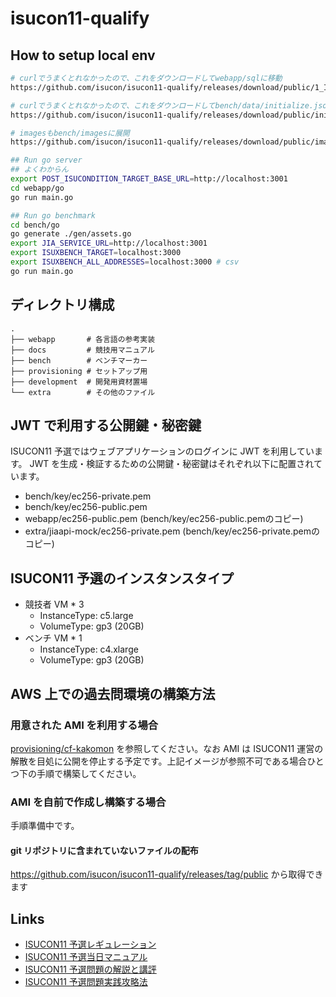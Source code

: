 # isucon11-qualify

## How to setup local env

```sh
# curlでうまくとれなかったので、これをダウンロードしてwebapp/sqlに移動
https://github.com/isucon/isucon11-qualify/releases/download/public/1_InitData.sql

# curlでうまくとれなかったので、これをダウンロードしてbench/data/initialize.jsonに移動
https://github.com/isucon/isucon11-qualify/releases/download/public/initialize.json

# imagesもbench/imagesに展開
https://github.com/isucon/isucon11-qualify/releases/download/public/images.tgz

## Run go server
## よくわからん
export POST_ISUCONDITION_TARGET_BASE_URL=http://localhost:3001
cd webapp/go
go run main.go

## Run go benchmark
cd bench/go
go generate ./gen/assets.go 
export JIA_SERVICE_URL=http://localhost:3001
export ISUXBENCH_TARGET=localhost:3000
export ISUXBENCH_ALL_ADDRESSES=localhost:3000 # csv
go run main.go
```

## ディレクトリ構成

```
.
├── webapp       # 各言語の参考実装
├── docs         # 競技用マニュアル
├── bench        # ベンチマーカー
├── provisioning # セットアップ用
├── development  # 開発用資材置場
└── extra        # その他のファイル
```

## JWT で利用する公開鍵・秘密鍵

ISUCON11 予選ではウェブアプリケーションのログインに JWT を利用しています。
JWT を生成・検証するための公開鍵・秘密鍵はそれぞれ以下に配置されています。

* bench/key/ec256-private.pem
* bench/key/ec256-public.pem
* webapp/ec256-public.pem (bench/key/ec256-public.pemのコピー)
* extra/jiaapi-mock/ec256-private.pem (bench/key/ec256-private.pemのコピー)

## ISUCON11 予選のインスタンスタイプ

* 競技者 VM * 3
    * InstanceType: c5.large
    * VolumeType: gp3 (20GB)
* ベンチ VM * 1
    * InstanceType: c4.xlarge
    * VolumeType: gp3 (20GB)

## AWS 上での過去問環境の構築方法

### 用意された AMI を利用する場合

[provisioning/cf-kakomon](./provisioning/cf-kakomon) を参照してください。なお AMI は ISUCON11 運営の解散を目処に公開を停止する予定です。上記イメージが参照不可である場合ひとつ下の手順で構築してください。

### AMI を自前で作成し構築する場合

手順準備中です。

#### git リポジトリに含まれていないファイルの配布

https://github.com/isucon/isucon11-qualify/releases/tag/public から取得できます

## Links

- [ISUCON11 予選レギュレーション](https://isucon.net/archives/55854734.html)
- [ISUCON11 予選当日マニュアル](./docs/manual.md)
- [ISUCON11 予選問題の解説と講評](https://isucon.net/archives/56044867.html)
- [ISUCON11 予選問題実践攻略法](https://isucon.net/archives/56082639.html)
